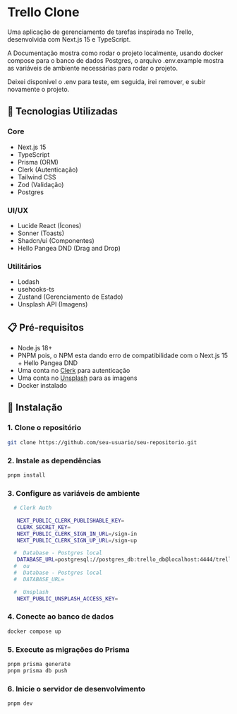 # Trello Clone

Uma aplicação de gerenciamento de tarefas inspirada no Trello, desenvolvida com Next.js 15 e TypeScript.

A Documentação mostra como rodar o projeto localmente, usando docker compose para o banco de dados Postgres, o arquivo .env.example mostra as variáveis de ambiente necessárias para rodar o projeto.

Deixei disponível o .env para teste, em seguida, irei remover, e subir novamente o projeto.

## 🚀 Tecnologias Utilizadas

### Core

- Next.js 15
- TypeScript
- Prisma (ORM)
- Clerk (Autenticação)
- Tailwind CSS
- Zod (Validação)
- Postgres

### UI/UX

- Lucide React (Ícones)
- Sonner (Toasts)
- Shadcn/ui (Componentes)
- Hello Pangea DND (Drag and Drop)

### Utilitários

- Lodash
- usehooks-ts
- Zustand (Gerenciamento de Estado)
- Unsplash API (Imagens)

## 📋 Pré-requisitos

- Node.js 18+
- PNPM pois, o NPM esta dando erro de compatibilidade com o Next.js 15 + Hello Pangea DND
- Uma conta no [Clerk](https://clerk.com) para autenticação
- Uma conta no [Unsplash](https://unsplash.com/developers) para as imagens
- Docker instalado

## 🔧 Instalação

### 1. Clone o repositório

```bash
git clone https://github.com/seu-usuario/seu-repositorio.git
```

### 2. Instale as dependências

```bash
pnpm install
```

### 3. Configure as variáveis de ambiente

```bash
  # Clerk Auth

   NEXT_PUBLIC_CLERK_PUBLISHABLE_KEY=
   CLERK_SECRET_KEY=
   NEXT_PUBLIC_CLERK_SIGN_IN_URL=/sign-in
   NEXT_PUBLIC_CLERK_SIGN_UP_URL=/sign-up

  #  Database - Postgres local
   DATABASE_URL=postgresql://postgres_db:trello_db@localhost:4444/trello_db
  #  ou
  #  Database - Postgres local
  #  DATABASE_URL=

  #  Unsplash
   NEXT_PUBLIC_UNSPLASH_ACCESS_KEY=
```

### 4. Conecte ao banco de dados

```bash
docker compose up
```

### 5. Execute as migrações do Prisma

```bash
pnpm prisma generate
pnpm prisma db push
```

### 6. Inicie o servidor de desenvolvimento

```bash
pnpm dev
```
